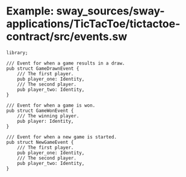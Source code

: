 # Example: sway_sources/sway-applications/TicTacToe/tictactoe-contract/src/events.sw

```sway
library;

/// Event for when a game results in a draw.
pub struct GameDrawnEvent {
    /// The first player.
    pub player_one: Identity,
    /// The second player.
    pub player_two: Identity,
}

/// Event for when a game is won.
pub struct GameWonEvent {
    /// The winning player.
    pub player: Identity,
}

/// Event for when a new game is started.
pub struct NewGameEvent {
    /// The first player.
    pub player_one: Identity,
    /// The second player.
    pub player_two: Identity,
}

```
